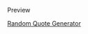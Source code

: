 Preview 

<a href="https://randomizedquote.netlify.app/" target="_blank">Random Quote Generator</a>

